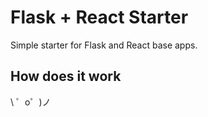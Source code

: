 # Flask + React Starter

Simple starter for Flask and React base apps.

## How does it work




\ ゜o゜)ノ
